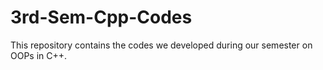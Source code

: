 # 3rd-Sem-Cpp-Codes

This repository contains the codes we developed during our semester on OOPs in C++.
